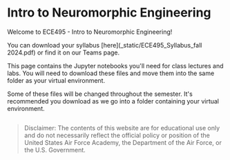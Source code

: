 # Intro to Neuromorphic Engineering

Welcome to ECE495 - Intro to Neuromorphic Engineering!

You can download your syllabus [here](_static/ECE495_Syllabus_fall 2024.pdf) or find it on our Teams page.  

This page contains the Jupyter notebooks you'll need for class lectures and labs. You will need to download these files and move them into the same folder as your virtual environment.

Some of these files will be changed throughout the semester. It's recommended you download as we go into a folder containing your virtual environment.

```{tableofcontents}
```

> Disclaimer: The contents of this website are for educational use only and do not necessarily reflect the official policy or position of the United States Air Force Academy, the Department of the Air Force, or the U.S. Government.

